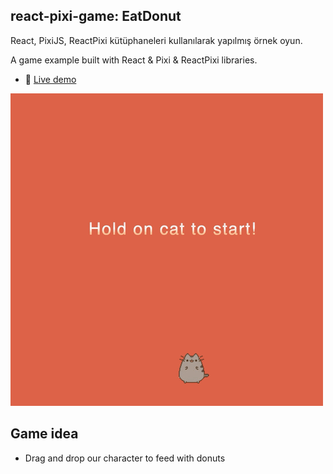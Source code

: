 ## react-pixi-game: EatDonut

React, PixiJS, ReactPixi kütüphaneleri kullanılarak yapılmış örnek oyun.

A game example built with React & Pixi & ReactPixi libraries.

- :rocket: [Live demo](https://zgrcnltnk.github.io/react-pixi-game-EatDonut)

![EatDonut - gameplay](demo/EatDonut-gameplay.gif)

## Game idea

- Drag and drop our character to feed with donuts
